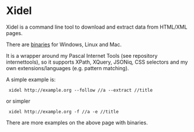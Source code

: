 Xidel
=============
Xidel is a command line tool to download and extract data from HTML/XML pages.

There are [binaries](http://www.videlibri.de/xidel.html) for Windows, Linux and Mac. 

It is a wrapper around my Pascal Internet Tools (see repository internettools), so it supports XPath, XQuery, JSONiq, CSS selectors and my own extensions/languages (e.g. pattern matching).

A simple example is:

     xidel http://example.org --follow //a --extract //title
     
or simpler

     xidel http://example.org -f //a -e //title

There are more examples on the above page with binaries.